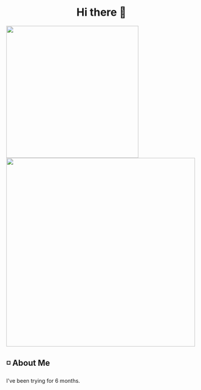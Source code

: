 <h1 align="center"> Hi there 👋 </h1>

<div aligin="center">
	<img src="https://github-readme-stats.vercel.app/api/top-langs/?username=aquieover0&theme=dark" width="350px"> <img src="https://github-readme-stats.vercel.app/api?username=aquieover0&show_icons=true&theme=dark" width=500px>
</div>

## ◽ About Me

I've been trying for 6 months.
